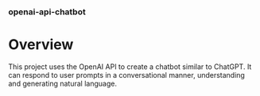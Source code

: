 ### openai-api-chatbot

# Overview
This project uses the OpenAI API to create a chatbot similar to ChatGPT. It can respond to user prompts in a conversational manner, understanding and generating natural language. 
